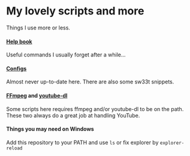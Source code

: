 # My lovely scripts and more
Things I use more or less.

#### [Help book](https://github.com/pr0gramista/godlike-scripts/tree/master/help_book)
Useful commands I usually forget after a while...

#### [Configs](https://github.com/pr0gramista/godlike-scripts/tree/master/configs)
Almost never up-to-date here. There are also some sw33t snippets.

#### [FFmpeg](https://www.ffmpeg.org/) and [youtube-dl](https://rg3.github.io/youtube-dl/)
Some scripts here requires ffmpeg and/or youtube-dl to be on the path. These two always do a great job at handling YouTube.

#### Things you may need on Windows
Add this repository to your PATH and use `ls` or fix explorer by `explorer-reload`
